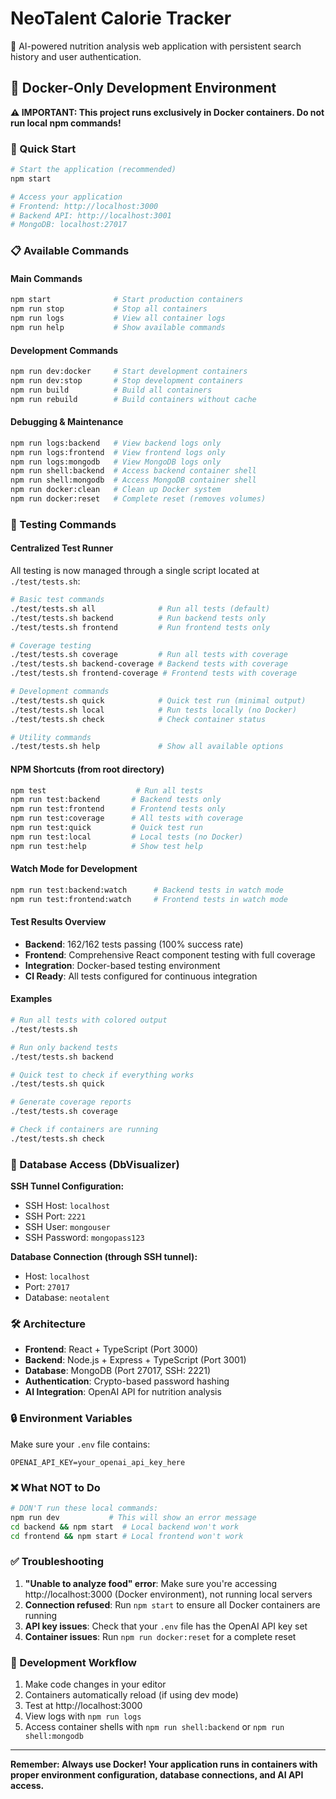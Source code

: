 # NeoTalent Calorie Tracker

🥗 AI-powered nutrition analysis web application with persistent search history and user authentication.

## 🐳 Docker-Only Development Environment

**⚠️ IMPORTANT: This project runs exclusively in Docker containers. Do not run local npm commands!**

### 🚀 Quick Start

```bash
# Start the application (recommended)
npm start

# Access your application
# Frontend: http://localhost:3000
# Backend API: http://localhost:3001
# MongoDB: localhost:27017
```

### 📋 Available Commands

#### Main Commands
```bash
npm start              # Start production containers
npm run stop           # Stop all containers
npm run logs           # View all container logs
npm run help           # Show available commands
```

#### Development Commands
```bash
npm run dev:docker     # Start development containers
npm run dev:stop       # Stop development containers
npm run build          # Build all containers
npm run rebuild        # Build containers without cache
```

#### Debugging & Maintenance
```bash
npm run logs:backend   # View backend logs only
npm run logs:frontend  # View frontend logs only
npm run logs:mongodb   # View MongoDB logs only
npm run shell:backend  # Access backend container shell
npm run shell:mongodb  # Access MongoDB container shell
npm run docker:clean   # Clean up Docker system
npm run docker:reset   # Complete reset (removes volumes)
```

### 🧪 Testing Commands

#### Centralized Test Runner
All testing is now managed through a single script located at `./test/tests.sh`:

```bash
# Basic test commands
./test/tests.sh all              # Run all tests (default)
./test/tests.sh backend          # Run backend tests only  
./test/tests.sh frontend         # Run frontend tests only

# Coverage testing
./test/tests.sh coverage         # Run all tests with coverage
./test/tests.sh backend-coverage # Backend tests with coverage
./test/tests.sh frontend-coverage # Frontend tests with coverage

# Development commands
./test/tests.sh quick            # Quick test run (minimal output)
./test/tests.sh local            # Run tests locally (no Docker)
./test/tests.sh check            # Check container status

# Utility commands
./test/tests.sh help             # Show all available options
```

#### NPM Shortcuts (from root directory)
```bash
npm test                    # Run all tests
npm run test:backend       # Backend tests only
npm run test:frontend      # Frontend tests only
npm run test:coverage      # All tests with coverage
npm run test:quick         # Quick test run
npm run test:local         # Local tests (no Docker)
npm run test:help          # Show test help
```

#### Watch Mode for Development
```bash
npm run test:backend:watch      # Backend tests in watch mode
npm run test:frontend:watch     # Frontend tests in watch mode
```

#### Test Results Overview
- **Backend**: 162/162 tests passing (100% success rate)
- **Frontend**: Comprehensive React component testing with full coverage
- **Integration**: Docker-based testing environment
- **CI Ready**: All tests configured for continuous integration

#### Examples
```bash
# Run all tests with colored output
./test/tests.sh

# Run only backend tests
./test/tests.sh backend

# Quick test to check if everything works
./test/tests.sh quick

# Generate coverage reports
./test/tests.sh coverage

# Check if containers are running
./test/tests.sh check
```

### 🔐 Database Access (DbVisualizer)

**SSH Tunnel Configuration:**
- SSH Host: `localhost`
- SSH Port: `2221`
- SSH User: `mongouser`
- SSH Password: `mongopass123`

**Database Connection (through SSH tunnel):**
- Host: `localhost`
- Port: `27017`
- Database: `neotalent`

### 🛠️ Architecture

- **Frontend**: React + TypeScript (Port 3000)
- **Backend**: Node.js + Express + TypeScript (Port 3001)
- **Database**: MongoDB (Port 27017, SSH: 2221)
- **Authentication**: Crypto-based password hashing
- **AI Integration**: OpenAI API for nutrition analysis

### 🔒 Environment Variables

Make sure your `.env` file contains:
```env
OPENAI_API_KEY=your_openai_api_key_here
```

### ❌ What NOT to Do

```bash
# DON'T run these local commands:
npm run dev           # This will show an error message
cd backend && npm start  # Local backend won't work
cd frontend && npm start # Local frontend won't work
```

### ✅ Troubleshooting

1. **"Unable to analyze food" error**: Make sure you're accessing http://localhost:3000 (Docker environment), not running local servers
2. **Connection refused**: Run `npm start` to ensure all Docker containers are running
3. **API key issues**: Check that your `.env` file has the OpenAI API key set
4. **Container issues**: Run `npm run docker:reset` for a complete reset

### 🔄 Development Workflow

1. Make code changes in your editor
2. Containers automatically reload (if using dev mode)
3. Test at http://localhost:3000
4. View logs with `npm run logs`
5. Access container shells with `npm run shell:backend` or `npm run shell:mongodb`

---

**Remember: Always use Docker! Your application runs in containers with proper environment configuration, database connections, and AI API access.**
